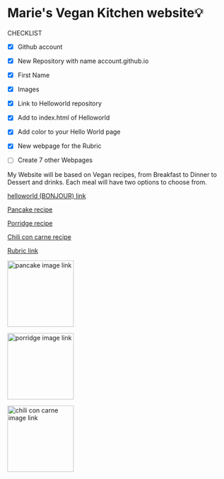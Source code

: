 # Marie's Vegan Kitchen website💡
CHECKLIST
- [x] Github account
- [x] New Repository with name account.github.io
- [x] First Name
- [x] Images
- [x] Link to Helloworld repository
- [x] Add to index.html of Helloworld
- [x] Add color to your Hello World page
- [x] New webpage for the Rubric
- [ ] Create 7 other Webpages


<p>
My Website will be based on Vegan recipes, from Breakfast to Dinner to Dessert and drinks. Each meal will have two options to choose from.
</p>


[helloworld (BONJOUR) link](https://mariee2024.github.io/Helloworld/)

[ Pancake recipe](  https://mariee2024.github.io/Pancake-recipe/)

[ Porridge recipe](https://mariee2024.github.io/Recipe-porridge-/)

[ Chili con carne recipe](https://mariee2024.github.io/Recipe-porridge-/)

[Rubric link](https://mariee2024.github.io/Realindex.html/)

<a href=" https://mariee2024.github.io/Pancake-recipe/"><img src="https://www.inspiredtaste.net/wp-content/uploads/2020/04/Vegan-Pancakes-Recipe-2-1200-1200x800.jpg" alt="pancake image link" style="width:150px;height:150px;"></a>

<a href="https://mariee2024.github.io/Recipe-porridge-/"><img src="https://unpeeledjournal.com/wp-content/uploads/2020/04/51193168830_afd1731b55_b.jpg" alt="porridge image link" style="width:150px;height:150px;"></a>

<a href="https://mariee2024.github.io/Recipe-porridge-/"><img src="https://joyfuldumplings.com/wp-content/uploads/2022/05/vegan-chili-con-carne-4-min.jpg" alt="chili con carne image link" style="width:150px;height:150px;"></a>
